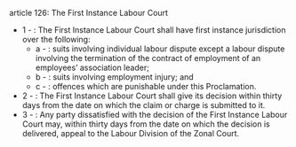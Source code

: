 article 126: The First Instance Labour Court

<ul>
			<li>1 - : The First Instance Labour Court shall have first instance jurisdiction over the following:<ul>
						<li>a - : suits involving individual labour dispute except a labour dispute involving the termination of the contract of employment of an employees’ association leader;<ul>
						</ul></li>						<li>b - : suits involving employment injury; and<ul>
						</ul></li>						<li>c - : offences which are punishable under this Proclamation.<ul>
						</ul></li>			</ul></li>			<li>2 - : The First Instance Labour Court shall give its decision within thirty days from the date on which the claim or charge is submitted to it.<ul>
			</ul></li>			<li>3 - : Any party dissatisfied with the decision of the First Instance Labour Court may, within thirty days from the date on which the decision is delivered, appeal to the Labour Division of the Zonal Court.<ul>
			</ul></li></ul>